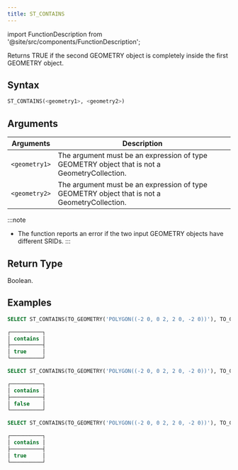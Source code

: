 ```yaml
---
title: ST_CONTAINS
---
```

import FunctionDescription from '@site/src/components/FunctionDescription';

<FunctionDescription description="Introduced or updated: v1.2.564"/>

Returns TRUE if the second GEOMETRY object is completely inside the first GEOMETRY object.

## Syntax

```sql
ST_CONTAINS(<geometry1>, <geometry2>)
```

## Arguments

| Arguments     | Description                                                                                  |
|---------------|----------------------------------------------------------------------------------------------|
| `<geometry1>` | The argument must be an expression of type GEOMETRY object that is not a GeometryCollection. |
| `<geometry2>` | The argument must be an expression of type GEOMETRY object that is not a GeometryCollection. |

:::note
- The function reports an error if the two input GEOMETRY objects have different SRIDs.
:::

## Return Type

Boolean.

## Examples

```sql
SELECT ST_CONTAINS(TO_GEOMETRY('POLYGON((-2 0, 0 2, 2 0, -2 0))'), TO_GEOMETRY('POLYGON((-1 0, 0 1, 1 0, -1 0))')) AS contains

┌──────────┐
│ contains │
├──────────┤
│ true     │
└──────────┘

SELECT ST_CONTAINS(TO_GEOMETRY('POLYGON((-2 0, 0 2, 2 0, -2 0))'), TO_GEOMETRY('LINESTRING(-1 1, 0 2, 1 1)')) AS contains

┌──────────┐
│ contains │
├──────────┤
│ false    │
└──────────┘

SELECT ST_CONTAINS(TO_GEOMETRY('POLYGON((-2 0, 0 2, 2 0, -2 0))'), TO_GEOMETRY('LINESTRING(-2 0, 0 0, 0 1)')) AS contains

┌──────────┐
│ contains │
├──────────┤
│ true     │
└──────────┘

```
